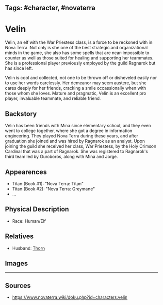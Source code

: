 Tags: #character, #novaterra
---
# Velin

Velin, an elf with the War Priestess class, is a force to be reckoned with in Nova Terra. Not only is she one of the best strategic and organizational minds in the game, she also has some spells that are near-impossible to counter as well as those suited for healing and supporting her teammates. She is a professional player previously employed by the guild Ragnarok but has since left.

Velin is cool and collected, not one to be thrown off or disheveled easily nor to use her words carelessly. Her demeanor may seem austere, but she cares deeply for her friends, cracking a smile occassionally when with those whom she loves. Mature and pragmatic, Velin is an excellent pro player, invaluable teammate, and reliable friend.

## Backstory

Velin has been friends with Mina since elementary school, and they even went to college together, where she got a degree in information engineering. They played Nova Terra during these years, and after graduation she joined and was hired by Ragnarok as an analyst. Upon joining the guild she received her class, War Priestess, by the Holy Crimson Cardinal that was a part of Ragnarok. She was registered to Ragnarok's third team led by Ouroboros, along with Mina and Jorge.

## Appearences

- Titan (Book #1): "Nova Terra: Titan"
- Titan (Book #2): "Nova Terra: Greymane"
- ...

## Physical Description

- Race: Human/Elf

## Relatives

- Husband: [Thorn](Thorn.md)

## Images

---
## Sources
- https://www.novaterra.wiki/doku.php?id=characters:velin